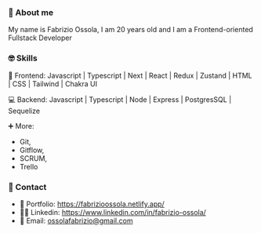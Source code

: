 ### 🙋 About me

My name is Fabrizio Ossola, I am 20 years old and I am a Frontend-oriented Fullstack Developer

### 🤓 Skills 

👀 Frontend:
Javascript | Typescript | Next | React | Redux | Zustand | HTML | CSS | Tailwind | Chakra UI

💻 Backend:
Javascript | Typescript | Node | Express | PostgresSQL | Sequelize

➕ More:
* Git,
* Gitflow,
* SCRUM,
* Trello

### 📩 Contact 

* 💼 Portfolio: https://fabrizioossola.netlify.app/
* 👨‍💻 Linkedin: https://www.linkedin.com/in/fabrizio-ossola/
* 📧 Email: ossolafabrizio@gmail.com

<!--
**Fabrizio35/Fabrizio35** is a ✨ _special_ ✨ repository because its `README.md` (this file) appears on your GitHub profile.

Here are some ideas to get you started:

- 🔭 I’m currently working on ...
- 🌱 I’m currently learning ...
- 👯 I’m looking to collaborate on ...
- 🤔 I’m looking for help with ...
- 💬 Ask me about ...
- 📫 How to reach me: ...
- 😄 Pronouns: ...
- ⚡ Fun fact: ...
-->
